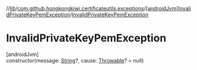 //[lib](../../../index.md)/[com.github.hongkongkiwi.certificateutils.exceptions](../index.md)/[[androidJvm]InvalidPrivateKeyPemException](index.md)/[InvalidPrivateKeyPemException](-invalid-private-key-pem-exception.md)

# InvalidPrivateKeyPemException

[androidJvm]\
constructor(message: [String](https://kotlinlang.org/api/latest/jvm/stdlib/kotlin/-string/index.html)?, cause: [Throwable](https://kotlinlang.org/api/latest/jvm/stdlib/kotlin/-throwable/index.html)? = null)
